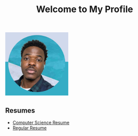 <html lang="en">
<head>
    <meta charset="UTF-8">
    <meta name="viewport" content="width=device-width, initial-scale=1.0">
</head>
<body>
    <header>
        <h1>Welcome to My Profile</h1>
    </header>
    <section>
        <h2><img src="profile.jpg" alt="Profile Picture" style="width:200px;height:200px;"></h2>
        <h2>Resumes</h2>
        <ul>
            <li><a href="NewComputerScienceResume.pdf" target="_blank">Computer Science Resume</a></li>
            <li><a href="CusstomerServiceResume.pdf" target="_blank">Regular Resume</a></li>
        </ul>
    </section>
</body>
</html>
